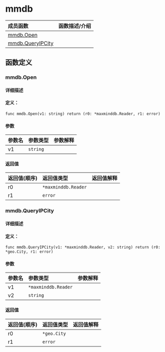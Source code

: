 # mmdb


|成员函数|函数描述/介绍|
|:------|:--------|
 | [mmdb.Open](#mmdbopen) |  |
 | [mmdb.QueryIPCity](#mmdbqueryipcity) |  |




 



## 函数定义

### mmdb.Open



#### 详细描述



#### 定义：

`func mmdb.Open(v1: string) return (r0: *maxminddb.Reader, r1: error)`


#### 参数

|参数名|参数类型|参数解释|
|:-----------|:---------- |:-----------|
| v1 | `string` |   |





#### 返回值

|返回值(顺序)|返回值类型|返回值解释|
|:-----------|:---------- |:-----------|
| r0 | `*maxminddb.Reader` |   |
| r1 | `error` |   |


 
### mmdb.QueryIPCity



#### 详细描述



#### 定义：

`func mmdb.QueryIPCity(v1: *maxminddb.Reader, v2: string) return (r0: *geo.City, r1: error)`


#### 参数

|参数名|参数类型|参数解释|
|:-----------|:---------- |:-----------|
| v1 | `*maxminddb.Reader` |   |
| v2 | `string` |   |





#### 返回值

|返回值(顺序)|返回值类型|返回值解释|
|:-----------|:---------- |:-----------|
| r0 | `*geo.City` |   |
| r1 | `error` |   |


 


